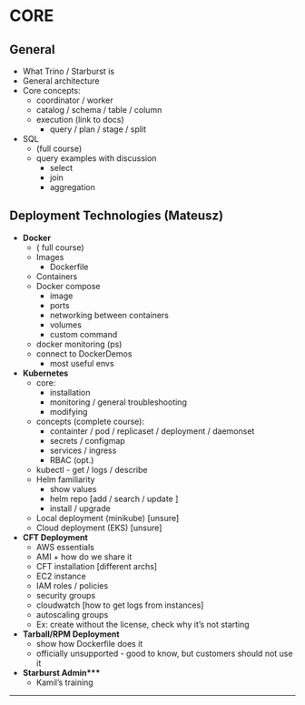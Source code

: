 # CORE

<!-- # A collapsible section with markdown
<details>
  <summary>Click to expand!</summary>
  
  ## Heading
  1. A numbered
  2. list
     * With some
     * Sub bullets
</details> -->


General
-------

*   What Trino / Starburst is
*   General architecture
*   Core concepts:
    *   coordinator / worker
    *   catalog / schema / table / column
    *   execution (link to docs)
        *   query / plan / stage / split
*   SQL
    *   (full course)
    *   query examples with discussion
        *   select
        *   join
        *   aggregation
        
Deployment Technologies (Mateusz)
---------------------------------

*   **Docker**
    *   ( full course)
    *   Images
        *   Dockerfile
    *   Containers
    *   Docker compose
        *   image
        *   ports
        *   networking between containers
        *   volumes
        *   custom command
    *   docker monitoring (ps)
    *   connect to DockerDemos
        *   most useful envs
*   **Kubernetes**
    *   core:
        *   installation
        *   monitoring / general troubleshooting
        *   modifying
    *   concepts (complete course):
        *   containter / pod / replicaset / deployment / daemonset
        *   secrets / configmap
        *   services / ingress
        *   RBAC (opt.)
    *   kubectl - get <resource> / logs / describe
    *   Helm familiarity
        *   show values
        *   helm repo \[add / search / update \]
        *   install / upgrade
    *   Local deployment (minikube) \[unsure\]
    *   Cloud deployment (EKS) \[unsure\]
*   **CFT Deployment**
    *   AWS essentials
    *   AMI + how do we share it
    *   CFT installation \[different archs\]
    *   EC2 instance
    *   IAM roles / policies
    *   security groups
    *   cloudwatch \[how to get logs from instances\]
    *   autoscaling groups
    *   Ex: create without the license, check why it’s not starting
*   **Tarball/RPM Deployment**
    *   show how Dockerfile does it
    *   officially unsupported - good to know, but customers should not use it
*   **Starburst Admin\*\*\***
    *   Kamil’s training
* * *